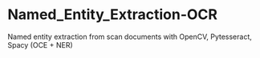# Named_Entity_Extraction-OCR
Named entity extraction from scan documents with OpenCV, Pytesseract, Spacy (OCE + NER)
